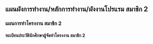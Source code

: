 ## แผนผังการทำงาน/หลักการทำงาน/ผังงานโปรแรม สมาชิก 2
###  แผนการทำโครงงาน สมาชิก 2
#### ทะเบียนประวัตินักศึกษาผู้จัดทำโครงงาน สมาชิก 2
